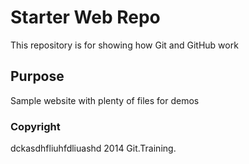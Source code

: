 # Starter Web Repo

This repository is for showing how Git and GitHub work

## Purpose

Sample website with plenty of files for demos

### Copyright
dckasdhfliuhfdliuashd
2014 Git.Training.